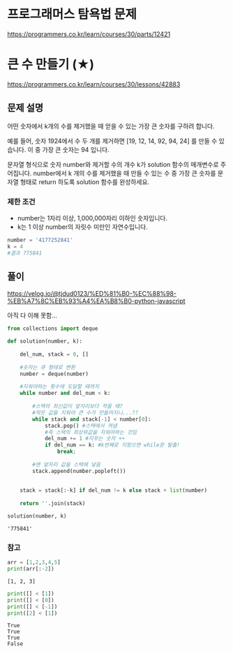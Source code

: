 # 프로그래머스 탐욕법 문제
https://programmers.co.kr/learn/courses/30/parts/12421

# 큰 수 만들기 (★)
https://programmers.co.kr/learn/courses/30/lessons/42883

## 문제 설명
어떤 숫자에서 k개의 수를 제거했을 때 얻을 수 있는 가장 큰 숫자를 구하려 합니다.

예를 들어, 숫자 1924에서 수 두 개를 제거하면 [19, 12, 14, 92, 94, 24] 를 만들 수 있습니다. 이 중 가장 큰 숫자는 94 입니다.

문자열 형식으로 숫자 number와 제거할 수의 개수 k가 solution 함수의 매개변수로 주어집니다. number에서 k 개의 수를 제거했을 때 만들 수 있는 수 중 가장 큰 숫자를 문자열 형태로 return 하도록 solution 함수를 완성하세요.


### 제한 조건
- number는 1자리 이상, 1,000,000자리 이하인 숫자입니다.
- k는 1 이상 number의 자릿수 미만인 자연수입니다.


```python
number = '4177252841'
k = 4
#결과 775841
```

## 풀이
https://velog.io/@tjdud0123/%ED%81%B0-%EC%88%98-%EB%A7%8C%EB%93%A4%EA%B8%B0-python-javascript

아직 다 이해 못함...


```python
from collections import deque

def solution(number, k):
    
    del_num, stack = 0, []
    
    #숫자는 큐 형태로 변환
    number = deque(number)
    
    #지워야하는 횟수에 도달할 때까지
    while number and del_num < k:
        
        #스택의 최신값이 앞자리보다 작을 때?
        #작은 값을 지워야 큰 수가 만들어지니...??
        while stack and stack[-1] < number[0]:
            stack.pop() #스택에서 꺼냄
            #즉 스택의 최상위값을 지워야하는 것임
            del_num += 1 #지우는 숫자 ++
            if del_num == k: #k번째로 지웠으면 while문 탈출!
                break;
                
        #맨 앞자리 값을 스택에 넣음
        stack.append(number.popleft())
        
    
    stack = stack[:-k] if del_num != k else stack + list(number)
    
    return ''.join(stack)
```


```python
solution(number, k)
```




    '775841'



### 참고


```python
arr = [1,2,3,4,5]
print(arr[:-2])
```

    [1, 2, 3]
    


```python
print([] < [1])
print([] < [0])
print([] < [-1])
print([2] < [1])
```

    True
    True
    True
    False
    


```python

```


```python

```


```python

```


```python

```


```python

```


```python

```

